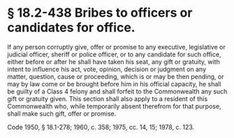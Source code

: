 # § 18.2-438 Bribes to officers or candidates for office.

<p>If any person corruptly give, offer or promise to any executive, legislative or judicial officer, sheriff or police officer, or to any candidate for such office, either before or after he shall have taken his seat, any gift or gratuity, with intent to influence his act, vote, opinion, decision or judgment on any matter, question, cause or proceeding, which is or may be then pending, or may by law come or be brought before him in his official capacity, he shall be guilty of a Class 4 felony and shall forfeit to the Commonwealth any such gift or gratuity given. This section shall also apply to a resident of this Commonwealth who, while temporarily absent therefrom for that purpose, shall make such gift, offer or promise.</p><p>Code 1950, § 18.1-278; 1960, c. 358; 1975, cc. 14, 15; 1978, c. 123.</p>